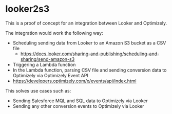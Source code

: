 # looker2s3
This is a proof of concept for an integration between Looker and Optimizely.

The integration would work the following way:
- Scheduling sending data from Looker to an Amazon S3 bucket as a CSV file
  - https://docs.looker.com/sharing-and-publishing/scheduling-and-sharing/send-amazon-s3
- Triggering a Lambda function
- In the Lambda function, parsing CSV file and sending conversion data to Optimizely via Optimizely Event API
 -  https://developers.optimizely.com/x/events/api/index.html

This solves use cases such as:
- Sending Salesforce MQL and SQL data to Optimizely via Looker
- Sending any other conversion events to Optimizely via Looker


